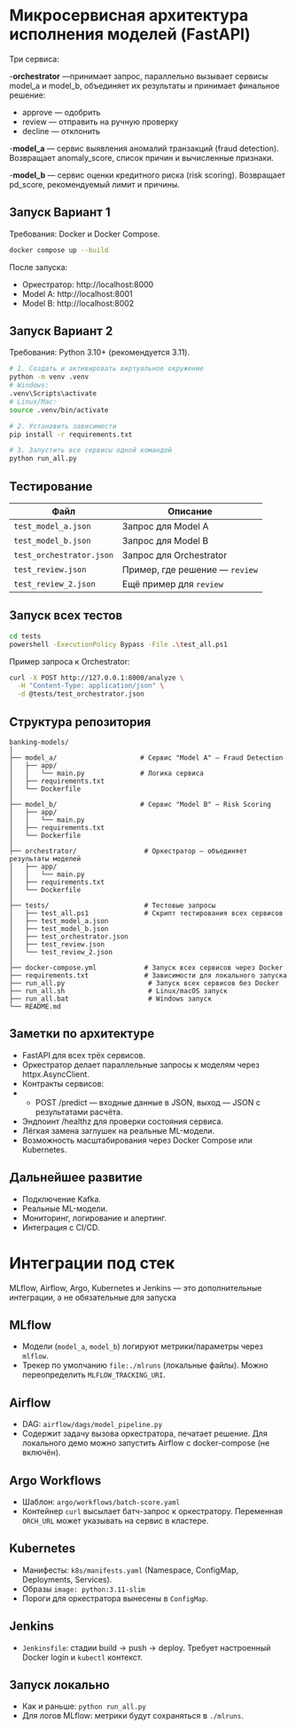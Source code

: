 # Микросервисная архитектура исполнения моделей (FastAPI)

Три сервиса:

-**orchestrator** —принимает запрос, параллельно вызывает сервисы model_a и model_b,
объединяет их результаты и принимает финальное решение:
- approve — одобрить
- review — отправить на ручную проверку
- decline — отклонить

-**model_a** — сервис выявления аномалий транзакций (fraud detection).
Возвращает anomaly_score, список причин и вычисленные признаки.

-**model_b** — сервис оценки кредитного риска (risk scoring).
Возвращает pd_score, рекомендуемый лимит и причины.
## Запуск Вариант 1

Требования: Docker и Docker Compose.

```bash
docker compose up --build
```

После запуска:
- Оркестратор: http://localhost:8000
- Model A: http://localhost:8001
- Model B: http://localhost:8002

## Запуск Вариант 2

Требования: Python 3.10+ (рекомендуется 3.11).

```bash
# 1. Создать и активировать виртуальное окружение
python -m venv .venv
# Windows:
.venv\Scripts\activate
# Linux/Mac:
source .venv/bin/activate

# 2. Установить зависимости
pip install -r requirements.txt

# 3. Запустить все сервисы одной командой
python run_all.py
```
## Тестирование

| Файл                     | Описание                       |
| ------------------------ | ------------------------------ |
| `test_model_a.json`      | Запрос для Model A             |
| `test_model_b.json`      | Запрос для Model B             |
| `test_orchestrator.json` | Запрос для Orchestrator        |
| `test_review.json`       | Пример, где решение — `review` |
| `test_review_2.json`     | Ещё пример для `review`        |


## Запуск всех тестов

```bash
cd tests
powershell -ExecutionPolicy Bypass -File .\test_all.ps1

```
Пример запроса к Orchestrator:

```bash
curl -X POST http://127.0.0.1:8000/analyze \
  -H "Content-Type: application/json" \
  -d @tests/test_orchestrator.json

```
## Структура репозитория

```
banking-models/
│
├── model_a/                     # Сервис "Model A" — Fraud Detection
│   ├── app/
│   │   └── main.py              # Логика сервиса
│   ├── requirements.txt
│   └── Dockerfile
│
├── model_b/                     # Сервис "Model B" — Risk Scoring
│   ├── app/
│   │   └── main.py
│   ├── requirements.txt
│   └── Dockerfile
│
├── orchestrator/                 # Оркестратор — объединяет результаты моделей
│   ├── app/
│   │   └── main.py
│   ├── requirements.txt
│   └── Dockerfile
│
├── tests/                        # Тестовые запросы
│   ├── test_all.ps1              # Скрипт тестирования всех сервисов
│   ├── test_model_a.json
│   ├── test_model_b.json
│   ├── test_orchestrator.json
│   ├── test_review.json
│   └── test_review_2.json
│
├── docker-compose.yml            # Запуск всех сервисов через Docker
├── requirements.txt              # Зависимости для локального запуска
├── run_all.py                     # Запуск всех сервисов без Docker
├── run_all.sh                     # Linux/macOS запуск
├── run_all.bat                    # Windows запуск
└── README.md

```

## Заметки по архитектуре

- FastAPI для всех трёх сервисов.
- Оркестратор делает параллельные запросы к моделям через httpx.AsyncClient.
- Контракты сервисов:
- - POST /predict — входные данные в JSON, выход — JSON с результатами расчёта.
- Эндпоинт /healthz для проверки состояния сервиса.
- Лёгкая замена заглушек на реальные ML-модели.
- Возможность масштабирования через Docker Compose или Kubernetes.

## Дальнейшее развитие

- Подключение Kafka.
- Реальные ML-модели.
- Мониторинг, логирование и алертинг.
- Интеграция с CI/CD.

# Интеграции под стек 

MLflow, Airflow, Argo, Kubernetes и Jenkins — это дополнительные интеграции, а не обязательные для запуска

## MLflow
- Модели (`model_a`, `model_b`) логируют метрики/параметры через `mlflow`.
- Трекер по умолчанию `file:./mlruns` (локальные файлы). Можно переопределить `MLFLOW_TRACKING_URI`.

## Airflow
- DAG: `airflow/dags/model_pipeline.py`
- Содержит задачу вызова оркестратора, печатает решение. Для локального демо можно запустить Airflow с docker-compose (не включён).

## Argo Workflows
- Шаблон: `argo/workflows/batch-score.yaml`
- Контейнер `curl` высылает батч-запрос к оркестратору. Переменная `ORCH_URL` может указывать на сервис в кластере.

## Kubernetes
- Манифесты: `k8s/manifests.yaml` (Namespace, ConfigMap, Deployments, Services).
- Образы  `image: python:3.11-slim` 
- Пороги для оркестратора вынесены в `ConfigMap`.

## Jenkins
- `Jenkinsfile`: стадии build → push → deploy. Требует настроенный Docker login и `kubectl` контекст.

## Запуск локально
- Как и раньше: `python run_all.py`
- Для логов MLflow: метрики будут сохраняться в `./mlruns`.
